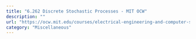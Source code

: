 ```yaml
---
title: "6.262 Discrete Stochastic Processes - MIT OCW"
description: ""
url: "https://ocw.mit.edu/courses/electrical-engineering-and-computer-science/6-262-discrete-stochastic-processes-spring-2011/"
category: "Miscellaneous"
---
```

